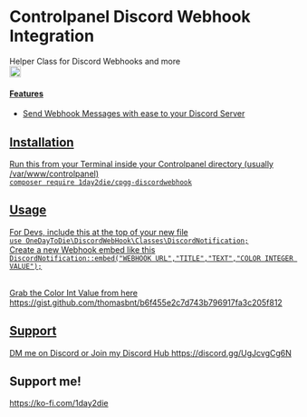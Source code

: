 
# Controlpanel Discord Webhook Integration

Helper Class for Discord Webhooks and more<br/>
  <a href='https://ko-fi.com/1day2die' target='_blank'><img height='35' style='border:0px;height:20px;' src='https://ko-fi.com/img/githubbutton_sm.svg' border='0' alt='Buy Me a Coffee at ko-fi.com' />

#### Features
- Send Webhook Messages with ease to your Discord Server



## Installation

Run this from your Terminal inside your Controlpanel directory (usually /var/www/controlpanel)
<br/>
`composer require 1day2die/cpgg-discordwebhook`<br/>

## Usage
For Devs, include this at the top of your new file<br/>
`use OneDayToDie\DiscordWebHook\Classes\DiscordNotification;`
<br/>
Create a new Webhook embed like this
<br/>
`DiscordNotification::embed("WEBHOOK URL","TITLE","TEXT","COLOR INTEGER VALUE");`<br/>

<br/>
Grab the Color Int Value from here
https://gist.github.com/thomasbnt/b6f455e2c7d743b796917fa3c205f812

## Support
DM me on Discord or Join my Discord Hub
https://discord.gg/UgJcvgCg6N

## Support me!

https://ko-fi.com/1day2die
